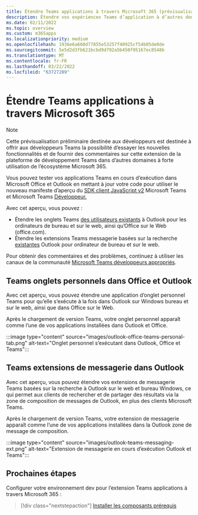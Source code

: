 ```yaml
---
title: Étendre Teams applications à travers Microsoft 365 (prévisualisation)
description: Étendre vos expériences Teams d’application à d’autres domaines à forte Microsoft 365
ms.date: 02/11/2022
ms.topic: overview
ms.custom: m365apps
ms.localizationpriority: medium
ms.openlocfilehash: 1936e6a660d77855e53257f40925cf54b05de0de
ms.sourcegitcommit: 5e5d2d3fb621bcbd9d792a5b450f95167ec8548b
ms.translationtype: MT
ms.contentlocale: fr-FR
ms.lasthandoff: 03/22/2022
ms.locfileid: "63727289"
---
```

# <a name="extend-teams-apps-across-microsoft-365"></a>Étendre Teams applications à travers Microsoft 365

> [!NOTE]
> Cette prévisualisation préliminaire destinée aux développeurs est destinée à offrir aux développeurs Teams la possibilité d’essayer les nouvelles fonctionnalités et [](/microsoftteams/platform/feedback) de fournir des commentaires sur cette extension de la plateforme de développement Teams dans d’autres domaines à forte utilisation de l’écosystème Microsoft 365.

Vous pouvez tester vos applications Teams en cours d’exécution dans Microsoft Office et Outlook en mettant à jour votre code pour utiliser le nouveau manifeste d’aperçu du [SDK client JavaScript v2](using-teams-client-sdk-preview.md) Microsoft Teams et Microsoft Teams [Développeur.](../resources/schema/manifest-schema-dev-preview.md)

Avec cet aperçu, vous pouvez :

- Étendre les onglets Teams [des utilisateurs existants](/microsoftteams/platform/tabs/how-to/create-personal-tab) à Outlook pour les ordinateurs de bureau et sur le web, ainsi qu’Office sur le Web (office.com).
- Étendre les extensions Teams messagerie basées sur la recherche [existantes](/microsoftteams/platform/messaging-extensions/how-to/search-commands/define-search-command) Outlook pour ordinateur de bureau et sur le web.

Pour obtenir des commentaires et des problèmes, continuez à utiliser les canaux de la communauté [Microsoft Teams développeurs appropriés](/microsoftteams/platform/feedback).

## <a name="teams-personal-tabs-in-office-and-outlook"></a>Teams onglets personnels dans Office et Outlook

Avec cet aperçu, vous pouvez étendre une application d’onglet personnel Teams pour qu’elle s’exécute à la fois dans Outlook sur Windows bureau et sur le web, ainsi que dans Office sur le Web.

Après le chargement de version Teams, votre onglet personnel apparaît comme l’une de vos applications installées dans Outlook et Office.

:::image type="content" source="images/outlook-office-teams-personal-tab.png" alt-text="Onglet personnel s’exécutant dans Outlook, Office et Teams":::

## <a name="teams-messaging-extensions-in-outlook"></a>Teams extensions de messagerie dans Outlook

Avec cet aperçu, vous pouvez étendre vos extensions de messagerie Teams basées sur la recherche à Outlook sur le web et bureau Windows, ce qui permet aux clients de rechercher et de partager des résultats via la zone de composition de messages de Outlook, en plus des clients Microsoft Teams.

Après le chargement de version Teams, votre extension de messagerie apparaît comme l’une de vos applications installées dans la Outlook zone de message de composition.

:::image type="content" source="images/outlook-teams-messaging-ext.png" alt-text="Extension de messagerie en cours d’exécution Outlook et Teams":::

## <a name="next-steps"></a>Prochaines étapes

Configurer votre environnement dev pour l’extension Teams applications à travers Microsoft 365 :

> [!div class="nextstepaction"]
> [Installer les composants prérequis](prerequisites.md)
